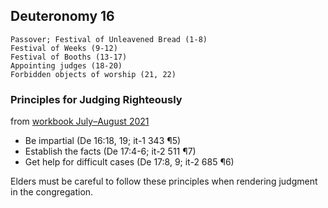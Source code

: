 ## Deuteronomy 16

```
Passover; Festival of Unleavened Bread (1-8)
Festival of Weeks (9-12)
Festival of Booths (13-17)
Appointing judges (18-20)
Forbidden objects of worship (21, 22)
```

### Principles for Judging Righteously

from [workbook July–August 2021](https://www.jw.org/en/library/jw-meeting-workbook/july-august-2021-mwb/Life-and-Ministry-Meeting-Schedule-for-July-19-25-2021/Principles-for-Judging-Righteously/)

- Be impartial (De 16:18, 19; it-1 343 ¶5)
- Establish the facts (De 17:4-6; it-2 511 ¶7)
- Get help for difficult cases (De 17:8, 9; it-2 685 ¶6)

Elders must be careful to follow these principles when rendering judgment in the congregation.
